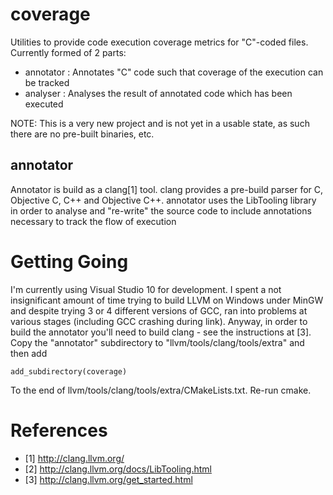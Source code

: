 coverage
========

Utilities to provide code execution coverage metrics for "C"-coded files.
Currently formed of 2 parts:

  * annotator : Annotates "C" code such that coverage of the execution can
                be tracked
  * analyser : Analyses the result of annotated code which has been executed

NOTE: This is a very new project and is not yet in a usable state, as such
there are no pre-built binaries, etc.

annotator
---------

Annotator is build as a clang[1] tool.  clang provides a pre-build parser
for C, Objective C, C++ and Objective C++.  annotator uses the LibTooling
library in order to analyse and "re-write" the source code to include
annotations necessary to track the flow of execution

Getting Going
=============

I'm currently using Visual Studio 10 for development.  I spent a not
insignificant amount of time trying to build LLVM on Windows under MinGW
and despite trying 3 or 4 different versions of GCC, ran into problems at
various stages (including GCC crashing during link).  Anyway, in order to build
the annotator you'll need to build clang - see the instructions at [3].  
Copy the "annotator" subdirectory to "llvm/tools/clang/tools/extra" and then add

    add_subdirectory(coverage)

To the end of llvm/tools/clang/tools/extra/CMakeLists.txt.  Re-run cmake.

References
==========

  * [1] http://clang.llvm.org/
  * [2] http://clang.llvm.org/docs/LibTooling.html
  * [3] http://clang.llvm.org/get_started.html
